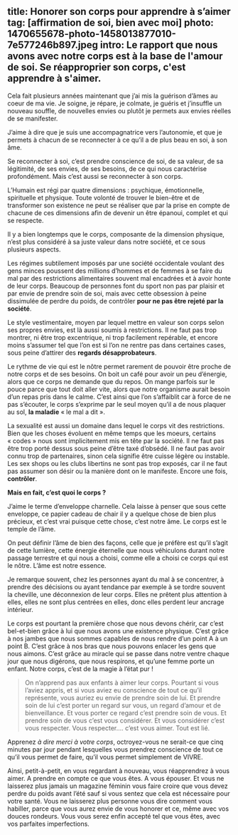 title: Honorer son corps pour apprendre à s’aimer
tag: [affirmation de soi, bien avec moi]
photo: 1470655678-photo-1458013877010-7e577246b897.jpeg
intro: Le rapport que nous avons avec notre corps est à la base de l'amour de soi. Se réapproprier son corps, c'est apprendre à s'aimer.
---
Cela fait plusieurs années maintenant que j’ai mis la guérison d’âmes au coeur de ma vie. Je soigne, je répare, je colmate, je guéris et j’insuffle un nouveau souffle, de nouvelles envies ou plutôt je permets aux envies réelles de se manifester.

J’aime à dire que je suis une accompagnatrice vers l’autonomie, et que je permets à chacun de se reconnecter à ce qu’il a de plus beau en soi, à son âme.

Se reconnecter à soi, c’est prendre conscience de soi, de sa valeur, de sa légitimité, de ses envies, de ses besoins, de ce qui nous caractérise profondément. Mais c’est aussi se reconnecter à son corps.

L’Humain est régi par quatre dimensions : psychique, émotionnelle, spirituelle et physique. Toute volonté de trouver le bien-être et de transformer son existence ne peut se réaliser que par la prise en compte de chacune de ces dimensions afin de devenir un être épanoui, complet et qui se respecte.

Il y a bien longtemps que le corps, composante de la dimension physique, n’est plus considéré à sa juste valeur dans notre société, et ce sous plusieurs aspects.

Les régimes subtilement imposés par une société occidentale voulant des gens minces poussent des millions d’hommes et de femmes à se faire du mal par des restrictions alimentaires souvent mal encadrées et à avoir honte de leur corps. Beaucoup de personnes font du sport non pas par plaisir et par envie de prendre soin de soi, mais avec cette obsession à peine dissimulée de perdre du poids, de contrôler **pour ne pas être rejeté par la société**.

Le style vestimentaire, moyen par lequel mettre en valeur son corps selon ses propres envies, est là aussi soumis à restrictions. Il ne faut pas trop montrer, ni être trop excentrique, ni trop facilement repérable, et encore moins s’assumer tel que l’on est si l’on ne rentre pas dans certaines cases, sous peine d’attirer des **regards désapprobateurs**.  

Le rythme de vie qui est le nôtre permet rarement de pouvoir être proche de notre corps et de ses besoins. On boit un café pour avoir un peu d’énergie, alors que ce corps ne demande que du repos. On mange parfois sur le pouce parce que tout doit aller vite, alors que notre organisme aurait besoin d’un repas pris dans le calme. C’est ainsi que l’on s’affaiblit car à force de ne pas s’écouter, le corps s’exprime par le seul moyen qu’il a de nous plaquer au sol, **la maladie** « le mal a dit ». 

La sexualité est aussi un domaine dans lequel le corps vit des restrictions. Bien que les choses évoluent en même temps que les moeurs, certains « codes » nous sont implicitement mis en tête par la société. Il ne faut pas être trop porté dessus sous peine d’être taxé d’obsédé. Il ne faut pas avoir connu trop de partenaires, sinon cela signifie être cuisse légère ou instable. Les sex shops ou les clubs libertins ne sont pas trop exposés, car il ne faut pas assumer son désir ou la manière dont on le manifeste. Encore une fois, **contrôler**.

**Mais en fait, c’est quoi le corps ?**

J’aime le terme d’enveloppe charnelle. Cela laisse à penser que sous cette enveloppe, ce papier cadeau de chair il y a quelque chose de bien plus précieux, et c’est vrai puisque cette chose, c’est notre âme. Le corps est le temple de l’âme.

On peut définir l’âme de bien des façons, celle que je préfère est qu’il s’agit de cette lumière, cette énergie éternelle que nous véhiculons durant notre passage terrestre et qui nous a choisi, comme elle a choisi ce corps qui est le nôtre. L’âme est notre essence.

Je remarque souvent, chez les personnes ayant du mal à se concentrer, à prendre des décisions ou ayant tendance par exemple à se tordre souvent la cheville, une déconnexion de leur corps. Elles ne prêtent plus attention à elles, elles ne sont plus centrées en elles, donc elles perdent leur ancrage intérieur.

Le corps est pourtant la première chose que nous devons chérir, car c’est bel-et-bien grâce à lui que nous avons une existence physique. C’est grâce à nos jambes que nous sommes capables de nous rendre d’un point A à un point B. C’est grâce à nos bras que nous pouvons enlacer les gens que nous aimons. C’est grâce au miracle qui se passe dans notre ventre chaque jour que nous digérons, que nous respirons, et qu’une femme porte un enfant. Notre corps, c’est de la magie à l’état pur ! 

>On n’apprend pas aux enfants à aimer leur corps. Pourtant si vous l’aviez appris, et si vous aviez eu conscience de tout ce qu’il représente, vous auriez eu envie de prendre soin de lui. Et prendre soin de lui c’est porter un regard sur vous, un regard d’amour et de bienveillance. Et vous porter ce regard c’est prendre soin de vous. Et prendre soin de vous c’est vous considérer. Et vous considérer c’est vous respecter. Vous respecter…. c’est vous aimer. Tout est lié.

Apprenez *à dire merci à votre corps*, octroyez-vous ne serait-ce que cinq minutes par jour pendant lesquelles vous prendrez conscience de tout ce qu’il vous permet de faire, qu’il vous permet simplement de VIVRE. 

Ainsi, petit-à-petit, en vous regardant à nouveau, vous réapprendrez à vous aimer. A prendre en compte ce que vous êtes. A vous épouser. Et vous ne laisserez plus jamais un magazine féminin vous faire croire que vous devez perdre du poids avant l’été sauf si vous sentez que cela est nécessaire pour votre santé. Vous ne laisserez plus personne vous dire comment vous habiller, parce que vous aurez envie de vous honorer et ce, même avec vos douces rondeurs. Vous vous serez enfin accepté tel que vous êtes, avec vos parfaites imperfections.





 